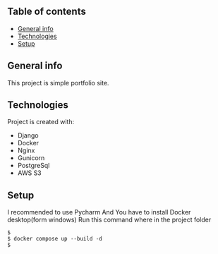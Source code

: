 ## Table of contents
* [General info](#general-info)
* [Technologies](#technologies)
* [Setup](#setup)

## General info
This project is simple portfolio site.
	
## Technologies
Project is created with:
* Django
* Docker
* Nginx
* Gunicorn
* PostgreSql
* AWS S3
	
## Setup
I recommended to use Pycharm
And You have to install Docker desktop(form windows)
Run this command where in the project folder
```
$
$ docker compose up --build -d
$
```
